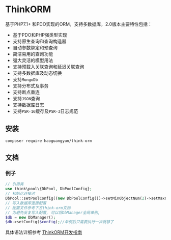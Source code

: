 # ThinkORM

基于PHP7.1+ 和PDO实现的ORM，支持多数据库，2.0版本主要特性包括：

* 基于PDO和PHP强类型实现
* 支持原生查询和查询构造器
* 自动参数绑定和预查询
* 简洁易用的查询功能
* 强大灵活的模型用法
* 支持预载入关联查询和延迟关联查询
* 支持多数据库及动态切换
* 支持`MongoDb`
* 支持分布式及事务
* 支持断点重连
* 支持`JSON`查询
* 支持数据库日志
* 支持`PSR-16`缓存及`PSR-3`日志规范


## 安装
~~~
composer require haoguangyun/think-orm
~~~

## 文档

### 例子
```php
// 引用类
use think\pool\{DbPool, DbPoolConfig};
// 初始化连接池
DbPool::setPoolConfig((new DbPoolConfig())->setMinObjectNum(2)->setMaxObjectNum(5));
// 写入数据库连接配置
// 配置文件参考下方think-orm文档
// 为避免反复写入配置, 可以将DbManager全局单例,
$db = new DbManager();
$db->setConfig($config);//单例后只需要执行一次就够了
```

具体语法详细参考 [ThinkORM开发指南](https://www.kancloud.cn/manual/think-orm/content)
